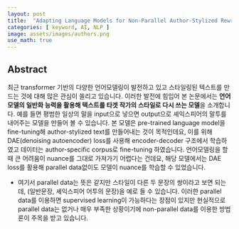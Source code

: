 ```yaml
---
layout: post
title:  "Adapting Language Models for Non-Parallel Author-Stylized Rewriting"
categories: [ keyword, AI, NLP ]
image: assets/images/authors.png
use_math: true
---
```


## Abstract

최근 transformer 기반의 다양한 언어모델링이 발전하고 있고 스타일링된 텍스트를 만드는 것에 대해 많은 관심이 쏠리고 있습니다.
이러한 발전에 힘입어 본 논문에서는 **언어모델의  일반화 능력을 활용해 텍스트를 타겟 작가의 스타일로 다시 쓰는 모델**을 소개합니다.
예를 들면 평범한 일상의 말을 input으로 넣으면 output으로 셰익스피어의 말투를 내어주는 모델을 만들어 볼 수 있습니다.
본 모델은 pre-trained language model을 fine-tuning해 author-stylized text를 만들어내는 것이 목적인데요,
이를 위해 DAE(denoising autoencoder) loss를 사용해 encoder-decoder 구조에서 학습하였고 데이터는 author-specific corpus로 fine-tuning 하였습니다. 
언어모델링을 할 때 큰 어려움이 nuance를 그대로 가져가기 어렵다는 건데요, 해당 모델에서는 DAE loss를 활용해 parallel data없이도 모델이 nuance를 학습할 수 있었습니다.

* 여기서 parallel data는 뜻은 같지만 스타일이 다른 두 문장의 쌍이라고 보면 되는데, (일반문장, 셰익스피어 어투의 문장)을 예로 들 수 있습니다. 이러한 parallel data를 이용하면 supervised learning이 가능하다는 장점이 있지만 현실적으로 parallel data는 없거나 매우 부족한 상황이기에 non-parallel data를 이용한 방법론이 주목을 받고 있습니다.




